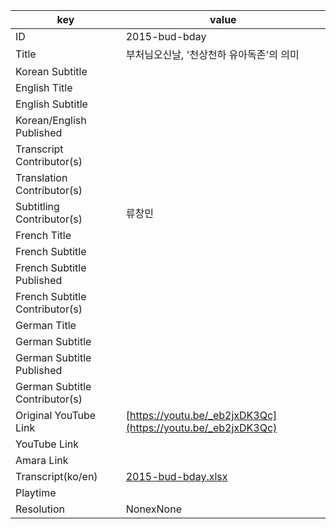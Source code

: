 |  key  |  value  |
|-------|---------|
| ID            | 2015-bud-bday |
| Title         | 부처님오신날, '천상천하 유아독존'의 의미 |
| Korean Subtitle |  |
| English Title |  |
| English Subtitle |  |
| Korean/English Published     |  |
| Transcript Contributor(s)   |  |
| Translation Contributor(s)   |  |
| Subtitling Contributor(s)   | 류창민 |
| French Title |  |
| French Subtitle |  |
| French Subtitle Published |  |
| French Subtitle Contributor(s) |  |
| German Title |  |
| German Subtitle |  |
| German Subtitle Published |  |
| German Subtitle Contributor(s) |  |
| Original YouTube Link  | [https://youtu.be/_eb2jxDK3Qc](https://youtu.be/_eb2jxDK3Qc) |
| YouTube Link  |  |
| Amara Link    |  |
| Transcript(ko/en) | [2015-bud-bday.xlsx](https://github.com/jungtosociety/dharma-qna/raw/master/sub/2015-bud-bday/2015-bud-bday.xlsx) |
| Playtime |  |
| Resolution | NonexNone|
